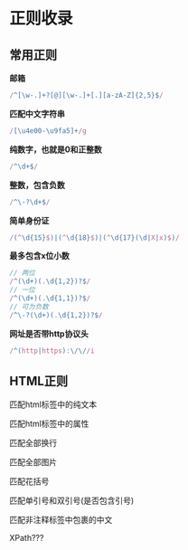 # 正则收录

## 常用正则

**邮箱**
```js
/^[\w-.]+?[@][\w-.]+[.][a-zA-Z]{2,5}$/
```

**匹配中文字符串**
```js
/[\u4e00-\u9fa5]+/g
```

**纯数字，也就是0和正整数**
```js
/^\d+$/
```

**整数，包含负数**

```js
/^\-?\d+$/
```

**简单身份证**
```js
/(^\d{15}$)|(^\d{18}$)|(^\d{17}(\d|X|x)$)/
```

**最多包含x位小数**
```js
// 两位
/^(\d+)(.\d{1,2})?$/
// 一位
/^(\d+)(.\d{1,1})?$/
// 可为负数
/^\-?(\d+)(.\d{1,2})?$/
```


**网址是否带http协议头**

```js
/^(http|https):\/\//i
```
## HTML正则


匹配html标签中的纯文本

匹配html标签中的属性

匹配全部换行


匹配全部图片


匹配花括号


匹配单引号和双引号(是否包含引号)

匹配非注释标签中包裹的中文




XPath???